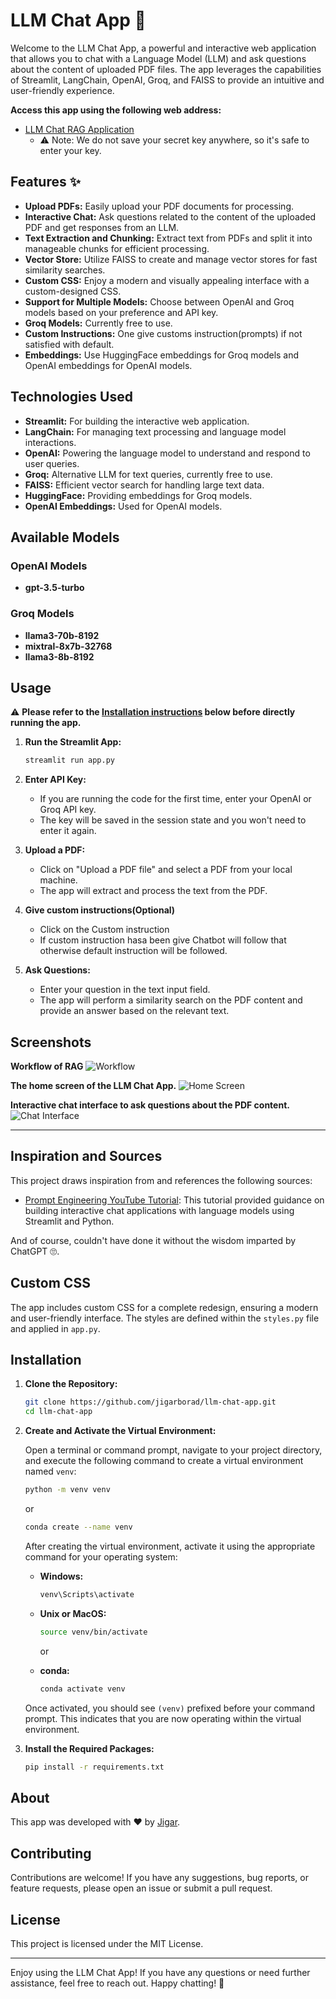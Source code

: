 # LLM Chat App 🤖

Welcome to the LLM Chat App, a powerful and interactive web application that allows you to chat with a Language Model (LLM) and ask questions about the content of uploaded PDF files. The app leverages the capabilities of Streamlit, LangChain, OpenAI, Groq, and FAISS to provide an intuitive and user-friendly experience.

**Access this app using the following web address:**
- [LLM Chat RAG Application](https://llmchatrag.streamlit.app/)
    - ⚠️ Note: We do not save your secret key anywhere, so it's safe to enter your key.

## Features ✨

- **Upload PDFs:** Easily upload your PDF documents for processing.
- **Interactive Chat:** Ask questions related to the content of the uploaded PDF and get responses from an LLM.
- **Text Extraction and Chunking:** Extract text from PDFs and split it into manageable chunks for efficient processing.
- **Vector Store:** Utilize FAISS to create and manage vector stores for fast similarity searches.
- **Custom CSS:** Enjoy a modern and visually appealing interface with a custom-designed CSS.
- **Support for Multiple Models:** Choose between OpenAI and Groq models based on your preference and API key.
- **Groq Models:** Currently free to use.
- **Custom Instructions:** One give customs instruction(prompts) if not satisfied with default.
- **Embeddings:** Use HuggingFace embeddings for Groq models and OpenAI embeddings for OpenAI models.

## Technologies Used

- **Streamlit:** For building the interactive web application.
- **LangChain:** For managing text processing and language model interactions.
- **OpenAI:** Powering the language model to understand and respond to user queries.
- **Groq:** Alternative LLM for text queries, currently free to use.
- **FAISS:** Efficient vector search for handling large text data.
- **HuggingFace:** Providing embeddings for Groq models.
- **OpenAI Embeddings:** Used for OpenAI models.

## Available Models

### OpenAI Models
- **gpt-3.5-turbo**

### Groq Models
- **llama3-70b-8192**
- **mixtral-8x7b-32768**
- **llama3-8b-8192**

## Usage
⚠️ **Please refer to the [Installation instructions](#installation) below before directly running the app.**
1. **Run the Streamlit App:**
   ```sh
   streamlit run app.py
   ```
2. **Enter API Key:**
    - If you are running the code for the first time, enter your OpenAI or Groq API key.
    - The key will be saved in the session state and you won't need to enter it again.

3. **Upload a PDF:**
   - Click on "Upload a PDF file" and select a PDF from your local machine.
   - The app will extract and process the text from the PDF.

4. **Give custom instructions(Optional)**
   - Click on the Custom instruction
   - If custom instruction hasa been give Chatbot will follow that otherwise default instruction will be followed.

5. **Ask Questions:**
   - Enter your question in the text input field.
   - The app will perform a similarity search on the PDF content and provide an answer based on the relevant text.

## Screenshots
**Workflow of RAG**
![Workflow](images/how_this_works.png)

**The home screen of the LLM Chat App.**
![Home Screen](images/home_screen.png)

**Interactive chat interface to ask questions about the PDF content.**
![Chat Interface](images/chat_interface.png)



---

## Inspiration and Sources

This project draws inspiration from and references the following sources:
- [Prompt Engineering YouTube Tutorial](https://www.youtube.com/watch?v=RIWbalZ7sTo&t=509s&ab_channel=PromptEngineering): This tutorial provided guidance on building interactive chat applications with language models using Streamlit and Python.

And of course, couldn't have done it without the wisdom imparted by ChatGPT 🙄.

## Custom CSS

The app includes custom CSS for a complete redesign, ensuring a modern and user-friendly interface. The styles are defined within the `styles.py` file and applied in `app.py`.

## Installation

1. **Clone the Repository:**
   ```sh
   git clone https://github.com/jigarborad/llm-chat-app.git
   cd llm-chat-app
   ```
2. **Create and Activate the Virtual Environment:**

    Open a terminal or command prompt, navigate to your project directory, and execute the following command to create a virtual environment named `venv`:

    ```bash
    python -m venv venv
    ```

    or

    ```bash
    conda create --name venv
    ```

    After creating the virtual environment, activate it using the appropriate command for your operating system:

    - **Windows:**
        ```bash
        venv\Scripts\activate
        ```

    - **Unix or MacOS:**
        ```bash
        source venv/bin/activate
        ```

        or 

    - **conda:**
        ```bash
        conda activate venv
        ```

    Once activated, you should see `(venv)` prefixed before your command prompt. This indicates that you are now operating within the virtual environment.

3. **Install the Required Packages:**
   ```sh
   pip install -r requirements.txt
   ```

## About

This app was developed with ❤️ by [Jigar](https://github.com/jigarborad).

## Contributing

Contributions are welcome! If you have any suggestions, bug reports, or feature requests, please open an issue or submit a pull request.

## License

This project is licensed under the MIT License.

---

Enjoy using the LLM Chat App! If you have any questions or need further assistance, feel free to reach out. Happy chatting! 🤖
